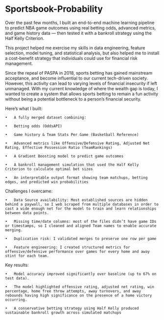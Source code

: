 # Sportsbook-Probability

Over the past few months, I built an end-to-end machine learning pipeline to predict NBA game outcomes using real betting odds, advanced metrics, and game history data — then tested it with a bankroll strategy using the Half Kelly Criterion. 



This project helped me exercise my skills in data engineering, feature selection, model tuning, and statistical analysis, but also helped me to install a cost-benefit strategy that individuals could use for financial risk management. 



Since the repeal of PASPA in 2018, sports betting has gained mainstream acceptance, and become influential to our current tech-driven society. However, this activity can lead to varying levels of financial insecurity if left unmanaged. With my current knowledge of where the wealth gap is today, I wanted to create a system that allows sports betting to remain a fun activity without being a potential bottleneck to a person’s financial security. 



Here’s what I built:

	•	A fully merged dataset combining:

	•	Betting odds (OddsAPI)

	•	Game history & Team Stats Per Game (Basketball Reference)

	•	Advanced metrics like Offensive/Defensive Rating, Adjusted Net Rating, Effective Possession Ratio (TeamRankings)

	•	A Gradient Boosting model to predict game outcomes

	•	A bankroll management simulation that used the Half Kelly Criterion to calculate optimal bet sizes

	•	An interpretable output format showing team matchups, betting edges, and predicted win probabilities



Challenges I overcame:

	•	Data Source availability: Most established sources are hidden behind a paywall, so I web scraped from multiple databases in order to cast a wide enough net for the model to train and learn relationships between data points. 

	•	Missing time/date columns: most of the files didn’t have game IDs or timestamps, so I cleaned and aligned Team names to enable accurate merging. 

	•	Duplication risk: I validated merges to preserve one row per game

	•	Feature engineering: I created structured metrics for offensive/defensive performance over games for every home and away stint for each team. 



Key results:

	•	Model accuracy improved significantly over baseline (up to 67% on test data). 

	•	The model highlighted offensive rating, adjusted net rating, win percentage, home free throw attempts, away turnovers, and away rebounds having high significance on the presence of a home victory occurring. 

	•	A conservative betting strategy using Half Kelly produced sustainable bankroll growth across simulated matchups
